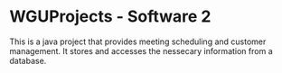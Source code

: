 # WGUProjects - Software 2
This is a java project that provides meeting scheduling and customer management. It stores and accesses the nessecary information from a database.
